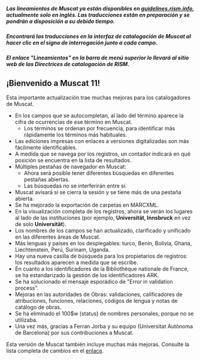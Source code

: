 ##### Las lineamientos de Muscat ya están disponibles en [guidelines.rism.info](https://guidelines.rism.info/index.html), actualmente solo en inglés. Las traducciones están en preparación y se pondrán a disposición a su debido tiempo.

##### Encontrará las traducciones en la interfaz de catalogación de Muscat al hacer clic en el signo de interrogación junto a cada campo.

##### El enlace "Lineamientos" en la barra de menú superior lo llevará al sitio web de las Directrices de catalogación de RISM.

## ¡Bienvenido a Muscat 11!

Esta importante actualización trae muchas mejoras para los catalogadores de Muscat.

* En los campos que se autocompletan, al lado del término aparece la cifra de ocurrencias de ese término en Muscat.
  * Los términos se ordenan por frecuencia, para identificar más rápidamente los términos más habituales.
* Las ediciones impresas con enlaces a versiones digitalizadas son más fácilmente identificables.
* A medida que se navega por los registros, un contador indicará en qué posición se encuentra en la lista de resultados.
* Múltiples pestañas de navegador en Muscat:
  * Ahora será posible tener diferentes búsquedas en diferentes pestañas abiertas.
  * Las búsquedas no se interferirán entre sí.
* Muscat avisará si se cierra la sesión y se tiene más de una pestaña abierta.
* Se ha mejorado la exportación de carpetas en MARCXML.
* En la visualización completa de los registros, ahora se verán los lugares al lado de las instituciones (por ejemplo, **Universität, Innsbruck** en vez de solo **Universität**).
* Los nombres de los campos se han actualizado, clarificado y unificado en las diferentes áreas de Muscat.
* Más lenguas y países en los desplegables: turco, Benín, Bolivia, Ghana, Liechtenstein, Perú, Surinam, Uganda.
* Hay una nueva casilla de búsqueda para los propietarios de registros: los resultados aparecen a medida que se escribe.
* En cuanto a los identificadores de la Bibliothèque nationale de France, se ha estandarizado la gestión de los identificadores ARK.
* Se ha solucionado el mensaje esporádico de "Error in validation process".
* Mejoras en las autoridades de Obras: validaciones, calificadores de atribuciones, funciones, relaciones, códigos de lengua y notas de catálogo de obras.
* Se ha eliminado el 100$w (status) de nombres personales, porque no se utilizaba.
* Una vez más, gracias a Ferran Jorba y su equipo (Universitat Autònoma de Barcelona) por sus contribuciones a Muscat.

Esta versión de Muscat también incluye muchas más mejoras. Consulte la lista completa de cambios en el [enlace](https://github.com/rism-digital/muscat/blob/master/CHANGELOG).

